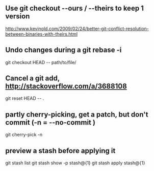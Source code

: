 ## Use git checkout --ours / --theirs to keep 1 version
http://www.kevinold.com/2009/02/24/better-git-conflict-resolution-between-binaries-with-theirs.html

## Undo changes during a git rebase -i

git checkout HEAD -- path/to/file/

## Cancel a git add, http://stackoverflow.com/a/3688108
git reset HEAD -- .

## partly cherry-picking, get a patch, but don't commit (-n = --no-commit )
git cherry-pick -n 

## preview a stash before applying it
git stash list
git stash show -p stash@{1}
git stash apply stash@{1}
